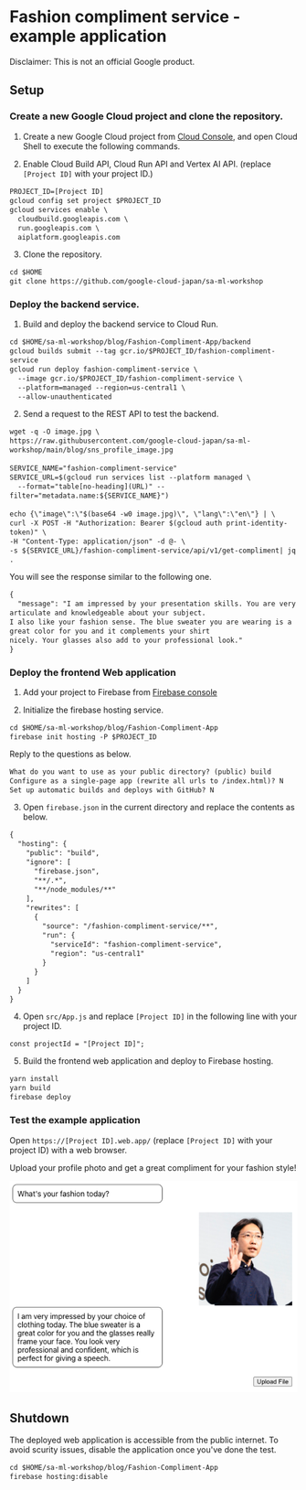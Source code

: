# Fashion compliment service - example application

Disclaimer: This is not an official Google product.

## Setup

### Create a new Google Cloud project and clone the repository.

1. Create a new Google Cloud project from [Cloud Console](https://console.cloud.google.com), and open Cloud Shell to execute the following commands.

2. Enable Cloud Build API, Cloud Run API and Vertex AI API. (replace `[Project ID]` with your project ID.)

```
PROJECT_ID=[Project ID]
gcloud config set project $PROJECT_ID
gcloud services enable \
  cloudbuild.googleapis.com \
  run.googleapis.com \
  aiplatform.googleapis.com
```

3. Clone the repository.
   
```
cd $HOME
git clone https://github.com/google-cloud-japan/sa-ml-workshop
```
### Deploy the backend service.

1. Build and deploy the backend service to Cloud Run.

```
cd $HOME/sa-ml-workshop/blog/Fashion-Compliment-App/backend
gcloud builds submit --tag gcr.io/$PROJECT_ID/fashion-compliment-service
gcloud run deploy fashion-compliment-service \
  --image gcr.io/$PROJECT_ID/fashion-compliment-service \
  --platform=managed --region=us-central1 \
  --allow-unauthenticated
```

2. Send a request to the REST API to test the backend.

```
wget -q -O image.jpg \
https://raw.githubusercontent.com/google-cloud-japan/sa-ml-workshop/main/blog/sns_profile_image.jpg

SERVICE_NAME="fashion-compliment-service"
SERVICE_URL=$(gcloud run services list --platform managed \
  --format="table[no-heading](URL)" --filter="metadata.name:${SERVICE_NAME}")

echo {\"image\":\"$(base64 -w0 image.jpg)\", \"lang\":\"en\"} | \
curl -X POST -H "Authorization: Bearer $(gcloud auth print-identity-token)" \
-H "Content-Type: application/json" -d @- \
-s ${SERVICE_URL}/fashion-compliment-service/api/v1/get-compliment| jq .
```

You will see the response similar to the following one.

```
{
  "message": "I am impressed by your presentation skills. You are very articulate and knowledgeable about your subject.
I also like your fashion sense. The blue sweater you are wearing is a great color for you and it complements your shirt
nicely. Your glasses also add to your professional look."
}
```

### Deploy the frontend Web application

1. Add your project to Firebase from [Firebase console](https://console.firebase.google.com/)

2. Initialize the firebase hosting service.

```
cd $HOME/sa-ml-workshop/blog/Fashion-Compliment-App
firebase init hosting -P $PROJECT_ID
```

  Reply to the questions as below.

```
What do you want to use as your public directory? (public) build
Configure as a single-page app (rewrite all urls to /index.html)? N
Set up automatic builds and deploys with GitHub? N
```

3. Open `firebase.json` in the current directory and replace the contents as below.

```
{
  "hosting": {
    "public": "build",
    "ignore": [
      "firebase.json",
      "**/.*",
      "**/node_modules/**"
    ],
    "rewrites": [
      {
        "source": "/fashion-compliment-service/**",
        "run": {
          "serviceId": "fashion-compliment-service",
          "region": "us-central1"
        }
      }
    ]
  }
}
```

4. Open `src/App.js` and replace `[Project ID]` in the following line with your project ID.

```
const projectId = "[Project ID]";
```

5. Build the frontend web application and deploy to Firebase hosting.

```
yarn install
yarn build
firebase deploy
```

### Test the example application

Open `https://[Project ID].web.app/` (replace `[Project ID]` with your project ID) with a web browser.

Upload your profile photo and get a great compliment for your fashion style!

![screenshot](/blog/Fashion-Compliment-App/screenshot_en.png)

## Shutdown

The deployed web application is accessible from the public internet. To avoid scurity issues, disable the application once you've done the test.

```
cd $HOME/sa-ml-workshop/blog/Fashion-Compliment-App
firebase hosting:disable
```
